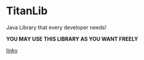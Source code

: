 # TitanLib
Java Library that every developer needs!

__YOU MAY USE THIS LIBRARY AS YOU WANT FREELY__

[linky](TitanLib/README.md#getStarted) 
